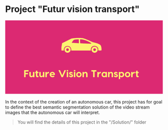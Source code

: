 # Project "Futur vision transport"

<p align="center">
	<img src="https://github.com/Seb-IX/Projet_8/blob/main/Solution/script/img/logo_future_vision_transport.png" style="width:600px;">
</p>

In the context of the creation of an autonomous car, this project has for goal to define the best semantic segmentation solution of the video stream images that the autonomous car will interpret.

> You will find the details of this project in the "/Solution/" folder